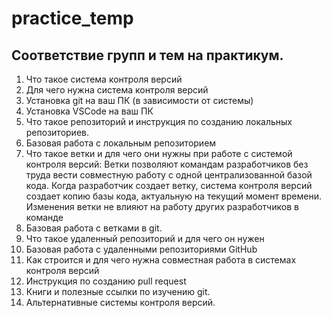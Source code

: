 # practice_temp

## Соответствие групп и тем на практикум.

1. Что такое система контроля версий
2. Для чего нужна система контроля версий
3. Установка git на ваш ПК (в зависимости от системы)
4. Установка VSCode на ваш ПК
5. Что такое репозиторий и инструкция по созданию локальных репозиториев.
6. Базовая работа с локальным репозиторием
7. Что такое ветки и для чего они нужны при работе с системой контроля версий: Ветки позволяют командам разработчиков без труда вести совместную работу с одной централизованной базой кода.
Когда разработчик создает ветку, система контроля версий создает копию базы кода, актуальную на текущий момент времени. Изменения ветки не влияют на работу других разработчиков в команде
8. Базовая работа с ветками в git.
9. Что такое удаленный репозиторий и для чего он нужен
10. Базовая работа с удаленными репозиториями GitHub
11. Как строится и для чего нужна совместная работа в системах контроля версий
12. Инструкция по созданию pull request
13. Книги и полезные ссылки по изучению git.
14. Альтернативные системы контроля версий.
